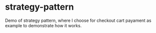# strategy-pattern
Demo of strategy pattern, where I choose for checkout cart payament as example to demonstrate how it works.
